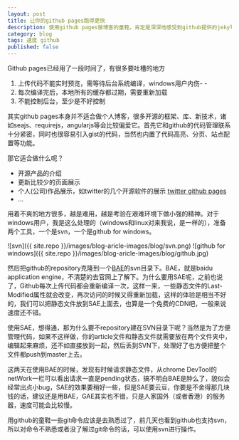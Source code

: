 ```yaml
---
layout: post
title: 让你的github pages跑得更快
description: 使用github pages做博客的童鞋，肯定是深深地感受到github提供的jekyll编译乌龟速度和图片下载的无限缓慢，进去看看这篇博客吧~
category: blog
tags: 速度 github
published: false
---
```



Github pages已经用了一段时间了，有很多要吐槽的地方

1. 上传代码不能实时预览，需等待后台系统编译，windows用户内伤- -
2. 每次编译完后，本地所有的缓存都过期，需要重新加载
3. 不能控制后台，至少是不好控制

其实github pages本身并不适合做个人博客，很多开源的框架、库、新技术，诸如seajs、requirejs，angularjs等会比较偏爱它。首先它和github的代码管理联系十分紧密，同时也很容易引入gist的代码，当然也内置了代码高亮、分页、站点配置等功能。

那它适合做什么呢？

- 开源产品的介绍
- 更新比较少的页面展示
- 个人(公司)作品展示，如twitter的几个开源软件的展示 [twitter github pages][1]
- ...

用着不爽的地方很多，越是难用，越是考验在艰难环境下做小强的精神。对于windows用户，我是这么处理的（windows和linux对来我说，是一样的），准备两个工具，一个是svn，一个是github for windows。

![svn]({{ site.repo }}/images/blog-aricle-images/blog/svn.png)
![github for windows]({{ site.repo }}/images/blog-aricle-images/blog/github.jpg)

然后把github的repository克隆到一个[BAE][2]的svn目录下。BAE，就是baidu application engine，不清楚的去官网上了解下。为什么要用SAE呢，之前也说了，Github每次上传代码都会重新编译一次，这样一来，一些静态文件的Last-Modified属性就会改变，再次访问的时候又得重新加载，这样的体验是相当不好的，我们可以把静态文件放到SAE上面去，也算是一个免费的CDN吧，一般来说速度还不错。

使用SAE，想得通，那为什么要不repository建在SVN目录下呢？当然是为了方便管理代码，如果不这样做，你的article文件和静态文件就需要放在两个文件夹中，编辑起来麻烦，还不如直接放到一起，然后丢到SVN下，处理好了也方便把整个文件都push到master上去。

这两天在使用BAE的时候，发现有时候请求静态文件，从chrome DevTool的netWork一栏可以看出请求一直是pending状态，搞不明白BAE是肿么了，貌似会经常出点小bug，SAE的效果要稍好一些，但是SAE要云豆，你要是不舍得那几块钱的话，建议还是用BAE，GAE其实也不错，只是人家国外（或者香港）的服务器，速度可能会比较慢。

用github的童鞋一些git命令应该是去熟悉过了，前几天也看到github也支持svn，所以对命令不熟悉或者没了解过git命令的话，可以使用svn进行操作。

[1]: http://twitter.github.io/  "twitter github pages"
[2]: http://developer.baidu.com/ "BAE"